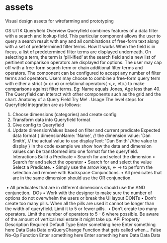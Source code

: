 assets
======

Visual design assets for wirefarming and prototyping

GS UITK
Queryfield
Overview
Queryfield combines features of a data filter with a search and lookup
field. This particular component allows the user to query a search result
with any and all combinations of free-form text along with a set of
predetermined filter terms.
How It works
When the field is in focus, a list of predetermined filter terms are displayed
underneath. On selecting a term, the term is ‘pill-ified’ at the search field
and a new list of pertinent comparison operators are displayed for options.
The user may cap off with a free-form search term or chain additional filter
terms and operators.
The component can be configured to accept any number of filter terms
and operators. Users may choose to combine a free-form query term with
either a strict (= or ≠) or relational operators( <,>, etc.) to make
comparisons against filter terms.
Eg: Name equals Jones, Age less than 40.
The Queryfield can interact with other components such as the grid and
the chart.
Anatomy of a Query Field
<annotated image of QF here>
Try Me!
.
Usage
The level steps for Queryfield integration are as follows:
1. Choose dimensions (categories) and create config
2. Transform data into Queryfield format
3. Give config to Queryfield
4. Update dimensionValues based on filter and current predicate
Expected data format
{
dimensionName: 'Name', // the dimension
value: 'Dan Smith', // the actual value to use
displayText: 'Dan Smith' //the value to display
}
In the code example we show how the data and dimension values can be
transformed into one format for the queryfield.
Interactions
Build a Predicate
• Search for and select the dimension
• Search for and select the operator
• Search for and select the value
Select a Predicate.
• Simply use the arrow keys, ← → to perform the selection and
remove with Backspace
Conjunctions.
• All predicates that are in the same dimension should use
the OR conjunction.
<image here>
• All predicates that are in different dimensions should use
the AND conjunction.
<image here>
DOs
• Work with the designer to make sure the number of options do
not overwhelm the users or break the UI layout
DONTs
• Don’t create too many pills. When all the pills are used it cannot
be longer than the width of queryfield. Limit it to 5 or fewer pills.
<image here>
• Don’t create too many operators. Limit the number of operators to
5 - 6 where possible. Be aware of the amount of vertical real
estate it might take up.
API
Property Description Required Default Type
Enter something here Enter something here Data Data Data
onQueryChange Function that gets
called when...
False No-Op Function
Enter something here Enter something here Data Data Data
